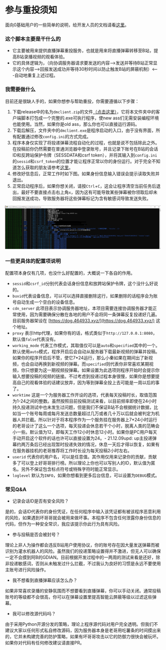 # 参与重投须知
面向0基础用户的一些简单的说明，给开发人员的文档请看[这里](https://github.com/Dark-Sword-22/danmuG/blob/main/misc/%E5%BC%80%E5%8F%91%E6%96%87%E6%A1%A3.md)。

### 这个脚本主要是干什么的
- 它主要被用来提供直播弹幕重投服务，也就是用来将直播弹幕转移至B站，提高B站录播视频的观看体验。
- 它的具体逻辑为，（向协调服务器请求要发送的内容-->发送并等待B站正常显示这个内容-->回报发送成功并等待30秒时间以防止触发B站的屏蔽机制）<---自动地重复上述过程。

### 我需要做什么
目前还是很缺人手的，如果你想参与帮助重投，你需要遵循以下步骤：

1. 下载release中的名为`dmclient.zip`的文件[（点击这里）](https://github.com/Dark-Sword-22/danmuG/releases)，它将本文件夹中的客户端脚本打包成一个完整的.exe可执行程序，使new ass们无需安装编程环境也能使用。当然，如果你是old ass，那么你也可以直接运行源码。
2. 下载后解压，文件夹中的`dmclient.exe`是程序启动的入口，由于没有界面，所有配置通过修改`config.ini`的方式完成。
3. 程序本身仅实现了将投递弹幕流程自动化的过程，也就是说不包括除此之外。在投稿前你仍然需要在普通浏览器中登录账号，并且记录下账号在B站的会话ID和反跨站保护令牌（SESSDATA和csrf token），并将其输入到`config.ini`的`sessid`和`csrf_token`的位置才能让程序正常以你的身份运行。对于完全不知道怎么获取的朋友请参考[这里](https://github.com/Dark-Sword-22/danmuG/blob/main/misc/%E5%A6%82%E4%BD%95%E8%8E%B7%E5%8F%96%E6%A8%A1%E6%8B%9F%E7%99%BB%E5%BD%95%E7%9A%84ID%E4%BF%A1%E6%81%AF.md)。
4. 修改好信息后，正常工作时如下图。如果身份信息输入错误会提示读取失败并退出。
5. 正常启动程序后，如果你想关闭，请按`Ctrl`+`C`，这会让程序清空当前任务后退出，最好不要直接点击右上角`x`，因为这有可能导致某些弹幕被你领取后却未回报发送成功，导致服务器将这些弹幕标记为含有敏感词导致发送失败。

![pg01.png](https://github.com/Dark-Sword-22/danmuG/raw/main/misc/img/pg01.png)

### 一些更具体的配置项说明

配置项本身仅有几项，也没什么好配置的，大概说一下各自的作用。
- `sessid`和`csrf_id`分别代表会话身份信息和放跨站保护令牌，这个没什么好说的。
- `buvid`代表设备信息，可以可以选择直接删除这行，如果删除的话程序会为账号自动生成一个空白的设备信息。
- `cdn_server` 此项目表示协调服务器地址，本项目需要连接协调服务器才能正常使用，因为需要确保分散在各地的用户不会将同一条弹幕反复投递好几遍。目前服务器架设在 [https://dog.464933.xyz/](https://dog.464933.xyz/) 这个地址。
- `proxy` 表示http代理，如果你有的话，格式类似于`http://127.0.0.1:8080`，默认值`false`代表没有。
- `working_mode` 代表工作模式，其取值仅可以是`auto`和`specified`其中的一个。默认使用`auto`模式，程序开启后会自动从服务器下载最新视频的弹幕并投稿。如果你的程序开启后不管，使它7\*24运行，那么小秦如果在期间出了新视频，也会自动再换到新视频的弹幕。而`specified`则代表你非常喜欢某期视频，你只想要为这一期视频投弹幕。如果设置为此选项则程序开始时会提示你输入想要投稿的视频的链接。不过考虑到投递过程本身很慢，如果你是想要提高自己的观看体验的话建议放弃，因为等到弹幕全投上去可能是一周以后的事了。
- `worktime` 这是一个为服务器工作开设的选项，代表每天投稿时长，取值范围为1-24之间的整数。虽然按照目前投稿测试来看，以目前频率即使在24小时持久投递测试中也未发生过问题，但是我们不保证B站不会根据统计数据，比如当一个账号每周或每月发送总数量超过几万或者几十万以后就会被判定为机器人并拦截。所以针对于将本程序作为一个服务挂在服务器上7\*24小时运行的老哥设计了这么一个选项，每天投递会休息若干个小时，脱离人类的范畴会小一些。默认值为12，即每天工作12小时休息12小时。如果你是PC用户每天手动开启这个软件的话也许可以直接设置为24。- 21.12.09upd: up主投递弹幕约两万条后已经出现暂时投递失效的情况，休息一天后才得以恢复，如果有在服务器挂机的老哥推荐将工作时长设为每天投稿2小时左右。
- `userid` 代表你的用户名，可以是任意值。其作用仅用来记录你的贡献，贡献多了可以登上好哥哥排行榜。所以理论上你也可以写别人的ID，默认值为匿名。另外不保证包含标点符号或特殊字符时能正常显示。
- `loglevel` 默认为`INFO`，如果你想看到更多后台信息，可以设置为`DEBUG`模式。


### 常见Q&A

- 记录会话ID是否有安全风险？

是的，会话ID代表你的身份凭证，在任何程序中输入该凭证都有被该程序恶意利用的风险，如果遇到坏哥哥就会被用来做坏事。本程序不包含任何泄露你身份信息的代码，但作为一种安全常识，我应该提示你此行为具有风险。

- 参与投稿是否会被封号？

理论上非人为操作都会违反B站用户使用协议，你的账号存在因大量发送弹幕而被识别为灌水机器人的风险。虽然我们的投递策略设置得并不激进，但无人可以确保一定不会摸到阿B的GDIAN。目前根据开发过程中的一两周的测试来看是还好，除非投递敏感词，否则从未触发过什么拦截，不过我认为良好的习惯是永远不要使用主账号进行风险操作。

- 我不想看到直播弹幕应该怎么办？

如果非常喜欢录播的安静氛围而不想要看到直播弹幕，你可以手动关闭。通常投稿账号的等级都不会很高，你可以在弹幕设置里提高智能云屏蔽等级以过滤这些弹幕。

- 我可以修改源代码吗？

由于采用Python开源分发的策略，理论上程序源代码对用户完全透明。但我们不建议大家以任何形式私自修改源码，因为服务器本身是老哥用吃薯条的时间摸出来的，它并未构建完善的防护策略，如果有坏哥哥攻击以它的防御力很快会被玩坏。如果你对代码有任何修改建议请直接PR。
